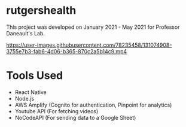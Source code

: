 # rutgershealth
This project was developed on January 2021 - May 2021 for Professor Daneault's Lab. 

https://user-images.githubusercontent.com/78235458/131074908-3755e7b3-fab6-4d06-b365-870c2a5b14c9.mp4



# Tools Used
- React Native
- Node.js
- AWS Amplify (Cognito for authentication, Pinpoint for analytics)
- Youtube API (For fetching videos)
- NoCodeAPI (For sending data to a Google Sheet)

